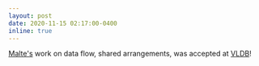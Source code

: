 ```yaml
---
layout: post
date: 2020-11-15 02:17:00-0400
inline: true
---
```


[Malte's](https://cs.brown.edu/people/malte) work on data flow, shared arrangements, was accepted at [VLDB](https://vldb2020.org/program_flat.html)!